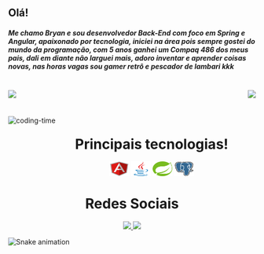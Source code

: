 ## Olá!
<h5><b><i> Me chamo Bryan e sou desenvolvedor Back-End com foco em Spring e Angular, apaixonado por tecnologia, iniciei na área pois sempre gostei do mundo da programação, com 5 anos ganhei um Compaq 486 dos meus pais, dali em diante não larguei mais, adoro inventar e aprender coisas novas, nas horas vagas sou gamer retrô e pescador de lambari kkk </b></i></h5>
<br>

<div>  
  <img height="145em" src="https://github-readme-stats.vercel.app/api?username=bwrutter&show_icons=true&theme=great-gatsby&include_all_commits=true&count_private=true"/>
  <img align="right" height="145em" src="https://github-readme-stats.vercel.app/api/top-langs/?username=bwrutter&layout=compact&langs_count=16&theme=great-gatsby"/>
</div>
<br>
<div  align="center"> 
  <div style="display: inline_block"><br>
    <img align="left" height="120" alt="coding-time" src="code.gif">
    <h1 align="center">Principais tecnologias!</h1>
      <img align="center" height="30" width="40" alt="angular-icon" src="https://github.com/devicons/devicon/blob/master/icons/angularjs/angularjs-original.svg">
      <img align="center" height="30" width="40" alt="java-icon" src="https://raw.githubusercontent.com/devicons/devicon/master/icons/java/java-original.svg">
      <img align="center" height="30" width="40" alt="spring-icon" src="https://github.com/devicons/devicon/blob/master/icons/spring/spring-original.svg">
      <img align="center" height="30" width="40" alt="postgresql-icon" src="https://github.com/devicons/devicon/blob/master/icons/postgresql/postgresql-original.svg">
   </div>  
  <h1 align="center">Redes Sociais</h1>
    <a href = "mailto: bryanwrutter96@gmail.com">
      <img width="30" src="https://cdn-icons-png.flaticon.com/512/5968/5968534.png">
    </a>
    <a href = "https://www.linkedin.com/in/bwrutter/">
      <img width="25" src="https://cdn-icons-png.flaticon.com/512/174/174857.png">
    </a>
</div>
  
![Snake animation](https://github.com/LuigiGF/LuigiGF/blob/output/github-contribution-grid-snake.svg)
